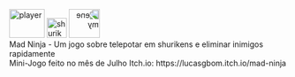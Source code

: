 <img width="64" height="52" alt="player" src="https://github.com/user-attachments/assets/dc5b2c14-32de-4ec6-a541-16873a5d098a" />
<img width="36" height="36" alt="shuriken_static" src="https://github.com/user-attachments/assets/2431f8ec-937e-4dbe-9145-97a80e04cd27" /> 
<img width="56" height="52" alt="enemy" src="https://github.com/user-attachments/assets/6ed93819-5d6e-4f5a-85e8-f4c8391a7704" style="transform: scaleX(-1);" /><br>
Mad Ninja - Um jogo sobre telepotar em shurikens e eliminar inimigos rapidamente <br>
Mini-Jogo feito no mês de Julho
Itch.io: https://lucasgbom.itch.io/mad-ninja


